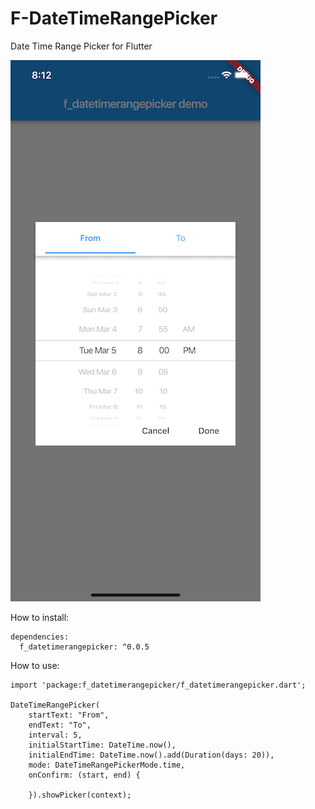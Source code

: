 # F-DateTimeRangePicker
Date Time Range Picker for Flutter

![](/screenshots/sc1.png)

How to install:

~~~~
dependencies:
  f_datetimerangepicker: ^0.0.5
~~~~
    
How to use:
~~~~
import 'package:f_datetimerangepicker/f_datetimerangepicker.dart';

DateTimeRangePicker(
    startText: "From",
    endText: "To",
    interval: 5,
    initialStartTime: DateTime.now(),
    initialEndTime: DateTime.now().add(Duration(days: 20)),
    mode: DateTimeRangePickerMode.time,
    onConfirm: (start, end) {
        
    }).showPicker(context);
~~~~
